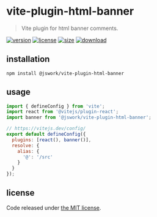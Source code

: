 # vite-plugin-html-banner
> Vite plugin for html banner comments.

[![version][version-image]][version-url]
[![license][license-image]][license-url]
[![size][size-image]][size-url]
[![download][download-image]][download-url]

## installation
```shell
npm install @jswork/vite-plugin-html-banner
```

## usage
```js
import { defineConfig } from 'vite';
import react from '@vitejs/plugin-react';
import banner from '@jswork/vite-plugin-html-banner';

// https://vitejs.dev/config/
export default defineConfig({
  plugins: [react(), banner()],
  resolve: {
    alias: {
      '@': '/src'
    }
  }
});
```

## license
Code released under [the MIT license](https://github.com/afeiship/vite-plugin-html-banner/blob/main/LICENSE.txt).

[version-image]: https://img.shields.io/npm/v/@jswork/vite-plugin-html-banner
[version-url]: https://npmjs.org/package/@jswork/vite-plugin-html-banner

[license-image]: https://img.shields.io/npm/l/@jswork/vite-plugin-html-banner
[license-url]: https://github.com/afeiship/vite-plugin-html-banner/blob/main/LICENSE.txt

[size-image]: https://img.shields.io/bundlephobia/minzip/@jswork/vite-plugin-html-banner
[size-url]: https://github.com/afeiship/vite-plugin-html-banner/blob/main/dist/vite-plugin-html-banner.min.js

[download-image]: https://img.shields.io/npm/dm/@jswork/vite-plugin-html-banner
[download-url]: https://www.npmjs.com/package/@jswork/vite-plugin-html-banner
